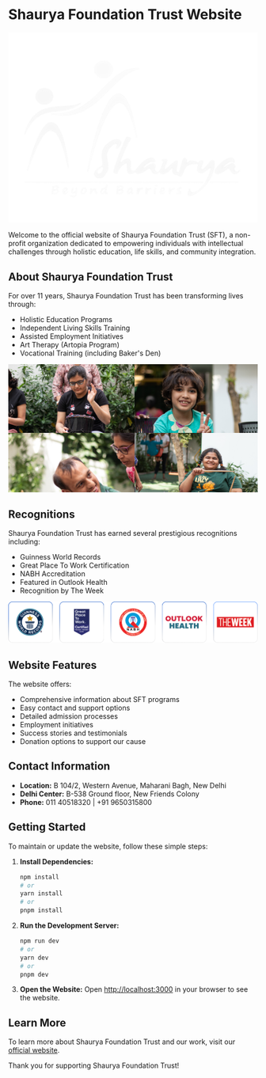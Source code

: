 # Shaurya Foundation Trust Website

![Shaurya Foundation Trust Logo](public/logo.png)

Welcome to the official website of Shaurya Foundation Trust (SFT), a non-profit organization dedicated to empowering individuals with intellectual challenges through holistic education, life skills, and community integration.

## About Shaurya Foundation Trust

For over 11 years, Shaurya Foundation Trust has been transforming lives through:
- Holistic Education Programs
- Independent Living Skills Training
- Assisted Employment Initiatives
- Art Therapy (Artopia Program)
- Vocational Training (including Baker's Den)

![Holistic Education](public/employement/card-4.png)

## Recognitions

Shaurya Foundation Trust has earned several prestigious recognitions including:
- Guinness World Records
- Great Place To Work Certification
- NABH Accreditation
- Featured in Outlook Health
- Recognition by The Week

![Awards](public/awards.jpg)

## Website Features

The website offers:
- Comprehensive information about SFT programs
- Easy contact and support options
- Detailed admission processes
- Employment initiatives
- Success stories and testimonials
- Donation options to support our cause

## Contact Information

- **Location:** B 104/2, Western Avenue, Maharani Bagh, New Delhi
- **Delhi Center:** B-538 Ground floor, New Friends Colony
- **Phone:** 011 40518320 | +91 9650315800


## Getting Started

To maintain or update the website, follow these simple steps:

1. **Install Dependencies:**
   ```bash
   npm install
   # or
   yarn install
   # or
   pnpm install
   ```

2. **Run the Development Server:**
   ```bash
   npm run dev
   # or
   yarn dev
   # or
   pnpm dev
   ```

3. **Open the Website:**
   Open [http://localhost:3000](http://localhost:3000) in your browser to see the website.

## Learn More

To learn more about Shaurya Foundation Trust and our work, visit our [official website](https://shauryafoundation.org).

Thank you for supporting Shaurya Foundation Trust!
